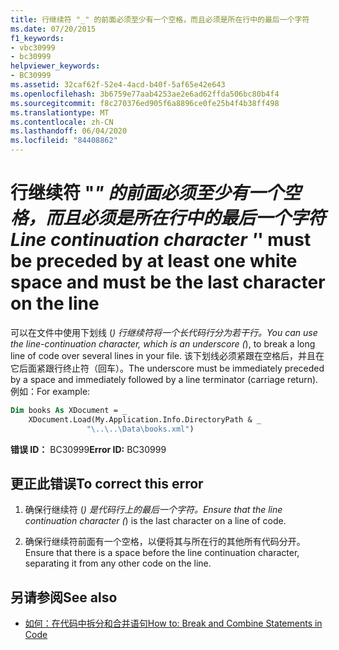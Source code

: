 ```yaml
---
title: 行继续符 "_" 的前面必须至少有一个空格，而且必须是所在行中的最后一个字符
ms.date: 07/20/2015
f1_keywords:
- vbc30999
- bc30999
helpviewer_keywords:
- BC30999
ms.assetid: 32caf62f-52e4-4acd-b40f-5af65e42e643
ms.openlocfilehash: 3b6759e77aab4253ae2e6ad62ffda506bc80b4f4
ms.sourcegitcommit: f8c270376ed905f6a8896ce0fe25b4f4b38ff498
ms.translationtype: MT
ms.contentlocale: zh-CN
ms.lasthandoff: 06/04/2020
ms.locfileid: "84408862"
---
```

# <a name="line-continuation-character-_-must-be-preceded-by-at-least-one-white-space-and-must-be-the-last-character-on-the-line"></a><span data-ttu-id="b936e-102">行继续符 "_" 的前面必须至少有一个空格，而且必须是所在行中的最后一个字符</span><span class="sxs-lookup"><span data-stu-id="b936e-102">Line continuation character '_' must be preceded by at least one white space and must be the last character on the line</span></span>
<span data-ttu-id="b936e-103">可以在文件中使用下划线 (_) 行继续符将一个长代码行分为若干行。</span><span class="sxs-lookup"><span data-stu-id="b936e-103">You can use the line-continuation character, which is an underscore (_), to break a long line of code over several lines in your file.</span></span> <span data-ttu-id="b936e-104">该下划线必须紧跟在空格后，并且在它后面紧跟行终止符（回车）。</span><span class="sxs-lookup"><span data-stu-id="b936e-104">The underscore must be immediately preceded by a space and immediately followed by a line terminator (carriage return).</span></span> <span data-ttu-id="b936e-105">例如：</span><span class="sxs-lookup"><span data-stu-id="b936e-105">For example:</span></span>  
  
```vb  
Dim books As XDocument = _  
    XDocument.Load(My.Application.Info.DirectoryPath & _  
                 "\..\..\Data\books.xml")  
```  
  
 <span data-ttu-id="b936e-106">**错误 ID：** BC30999</span><span class="sxs-lookup"><span data-stu-id="b936e-106">**Error ID:** BC30999</span></span>  
  
## <a name="to-correct-this-error"></a><span data-ttu-id="b936e-107">更正此错误</span><span class="sxs-lookup"><span data-stu-id="b936e-107">To correct this error</span></span>  
  
1. <span data-ttu-id="b936e-108">确保行继续符 (_) 是代码行上的最后一个字符。</span><span class="sxs-lookup"><span data-stu-id="b936e-108">Ensure that the line continuation character (_) is the last character on a line of code.</span></span>  
  
2. <span data-ttu-id="b936e-109">确保行继续符前面有一个空格，以便将其与所在行的其他所有代码分开。</span><span class="sxs-lookup"><span data-stu-id="b936e-109">Ensure that there is a space before the line continuation character, separating it from any other code on the line.</span></span>  
  
## <a name="see-also"></a><span data-ttu-id="b936e-110">另请参阅</span><span class="sxs-lookup"><span data-stu-id="b936e-110">See also</span></span>

- [<span data-ttu-id="b936e-111">如何：在代码中拆分和合并语句</span><span class="sxs-lookup"><span data-stu-id="b936e-111">How to: Break and Combine Statements in Code</span></span>](../programming-guide/program-structure/how-to-break-and-combine-statements-in-code.md)
